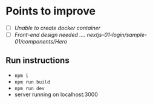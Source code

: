 <h1> Points to improve </h1>

- [ ] *Unable to create docker container*
- [ ] *Front-end design needed .... nextjs-01-login/sample-01/components/Hero*

<h2> Run instructions </h2>

- `npm i`
- `npm run build`
- `npm run dev`
- server running on localhost:3000
